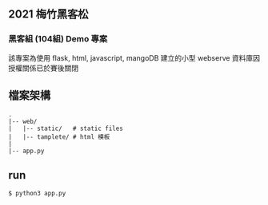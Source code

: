 ## 2021 梅竹黑客松
### 黑客組 (104組) Demo 專案
該專案為使用 flask, html, javascript, mangoDB 建立的小型 webserve
資料庫因授權關係已於賽後關閉

## 檔案架構
```
.
|-- web/
|   |-- static/   # static files
|   |-- tamplete/ # html 模板
|
|-- app.py
```

## run
```
$ python3 app.py
```

